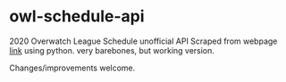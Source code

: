 # owl-schedule-api
2020 Overwatch League Schedule unofficial API 
Scraped from webpage [link](https://www.espn.com/esports/story/_/id/14556983/esports-calendar-top-events-league-legends-overwatch-counter-strike-more) using python.
very barebones, but working version.  

Changes/improvements welcome. 
